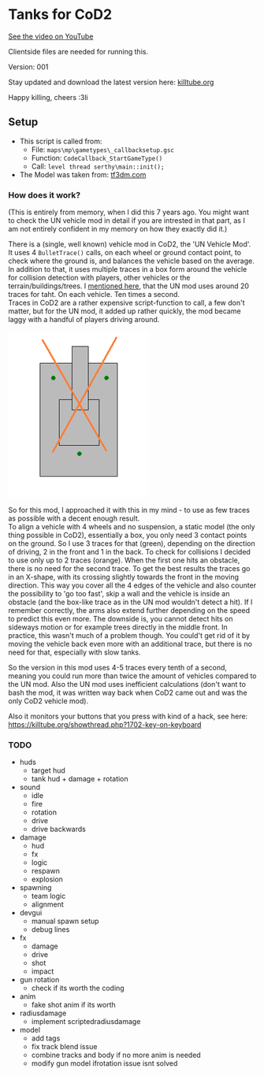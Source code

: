 # Tanks for CoD2

[See the video on YouTube](https://www.youtube.com/watch?v=UOOqMKkkc8o)

Clientside files are needed for running this.

Version: 001

Stay updated and download the latest version here: [killtube.org](http://killtube.org/showthread.php?1624-DOWNLOAD-COD2-TANKs&p=7572#post7572)

Happy killing, cheers :3li

## Setup

- This script is called from:
  - File: `maps\mp\gametypes\_callbacksetup.gsc`
  - Function: `CodeCallback_StartGameType()`
  - Call: `level thread serthy\main::init();`
- The Model was taken from: [tf3dm.com](http://tf3dm.com/3d-model/abrams-tank-17774.html)

### How does it work?

(This is entirely from memory, when I did this 7 years ago. You might want to check the UN vehicle mod in detail if you are intrested in that part, as I am not entirely confident in my memory on how they exactly did it.)

There is a (single, well known) vehicle mod in CoD2, the 'UN Vehicle Mod'.
It uses 4 `BulletTrace()` calls, on each wheel or ground contact point, to check where the ground is, and balances the vehicle based on the average.  
In addition to that, it uses multiple traces in a box form around the vehicle for collision detection with players, other vehicles or the terrain/buildings/trees.
I [mentioned here](https://killtube.org/showthread.php?1697-Player-Bounding-Volumes-%28Tank-Diskussion-Spinoff%29), that the UN mod uses around 20 traces for taht.
On each vehicle. Ten times a second.  
Traces in CoD2 are a rather expensive script-function to call, a few don't matter, but for the UN mod, it added up rather quickly, the mod became laggy with a handful of players driving around.

![Tanks](tank.png)

So for this mod, I approached it with this in my mind - to use as few traces as possible with a decent enough result.  
To align a vehicle with 4 wheels and no suspension, a static model (the only thing possible in CoD2), essentially a box, you only need 3 contact points on the ground.
So I use 3 traces for that (green), depending on the direction of driving, 2 in the front and 1 in the back.
To check for collisions I decided to use only up to 2 traces (orange). When the first one hits an obstacle, there is no need for the second trace. To get the best results the traces go in an X-shape, with its crossing slightly towards the front in the moving direction. This way you cover all the 4 edges of the vehicle and also counter the possibility to 'go too fast', skip a wall and the vehicle is inside an obstacle (and the box-like trace as in the UN mod wouldn't detect a hit). If I remember correctly, the arms also extend further depending on the speed to predict this even more. The downside is, you cannot detect hits on sideways motion or for example trees directly in the middle front.
In practice, this wasn't much of a problem though. You could't get rid of it by moving the vehicle back even more with an additional trace, but there is no need for that, especially with slow tanks.

So the version in this mod uses 4-5 traces every tenth of a second, meaning you could run more than twice the amount of vehicles compared to the UN mod.
Also the UN mod uses inefficient calculations (don't want to bash the mod, it was written way back when CoD2 came out and was the only CoD2 vehicle mod).

Also it monitors your buttons that you press with kind of a hack, see here: https://killtube.org/showthread.php?1702-key-on-keyboard

### TODO

- huds
  - target hud
  - tank hud + damage + rotation
- sound
  - idle
  - fire
  - rotation
  - drive
  - drive backwards
- damage
  - hud
  - fx
  - logic
  - respawn
  - explosion
- spawning
  - team logic
  - alignment
- devgui
  - manual spawn setup
  - debug lines
- fx
  - damage
  - drive
  - shot
  - impact
- gun rotation
  - check if its worth the coding
- anim
  - fake shot anim if its worth
- radiusdamage
  - implement scriptedradiusdamage
- model
  - add tags
  - fix track blend issue
  - combine tracks and body if no more anim is needed
  - modify gun model ifrotation issue isnt solved
